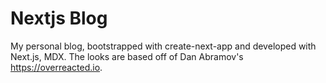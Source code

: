 # Nextjs Blog

My personal blog, bootstrapped with create-next-app and developed with Next.js, MDX.
The looks are based off of Dan Abramov's https://overreacted.io.